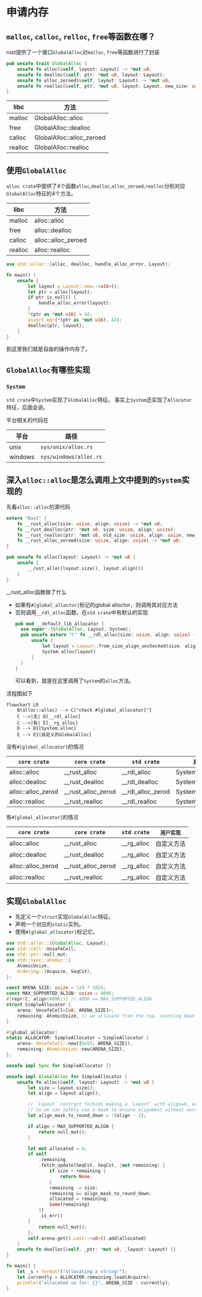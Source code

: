 # 申请内存

## `malloc`, `calloc`, `relloc`, `free`等函数在哪？
rust提供了一个接口`GlobalAlloc`对`malloc`, `free`等函数进行了封装
```rust
pub unsafe trait GlobalAlloc {
    unsafe fn alloc(&self, layout: Layout) -> *mut u8;
    unsafe fn dealloc(&self, ptr: *mut u8, layout: Layout);
    unsafe fn alloc_zeroed(&self, layout: Layout) -> *mut u8;
    unsafe fn realloc(&self, ptr: *mut u8, layout: Layout, new_size: usize) -> *mut u8 ;
}
```
|libc|方法|
|-|-|
|malloc|GlobalAlloc::alloc|
|free|GlobalAlloc::dealloc|
|calloc|GlobalAlloc::alloc_zeroed|
|realloc|GlobalAlloc::realloc|

## 使用`GlobalAlloc`
`alloc crate`中提供了4个函数`alloc`,`dealloc`,`alloc_zeroed`,`realloc`分别对应`GlobalAlloc`特征的4个方法。

|libc|方法|
|-|-|
|malloc|alloc::alloc|
|free|alloc::dealloc|
|calloc|alloc::alloc_zeroed|
|realloc|alloc::realloc|

```rust
use std::alloc::{alloc, dealloc, handle_alloc_error, Layout};

fn main() {
    unsafe {
        let layout = Layout::new::<u16>();
        let ptr = alloc(layout);
        if ptr.is_null() {
            handle_alloc_error(layout);
        }
        *(ptr as *mut u16) = 42;
        assert_eq!(*(ptr as *mut u16), 42);
        dealloc(ptr, layout);
    }
}
```
到这里我们就是自由的操作内存了。

## `GlobalAlloc`有哪些实现
### `System`
`std crate`中`System`实现了`GlobalAlloc`特征。
事实上`System`还实现了`Allocator`特征，后面会说。

平台相关的代码在

|平台|路径|
|-|-|
|unix|`sys/unix/alloc.rs`|
|windows|`sys/windows/alloc.rs`|

## 深入`alloc::alloc`是怎么调用上文中提到的`System`实现的
先看`alloc::alloc`的源代码
```rust
extern "Rust" {
    fn __rust_alloc(size: usize, align: usize) -> *mut u8;
    fn __rust_dealloc(ptr: *mut u8, size: usize, align: usize);
    fn __rust_realloc(ptr: *mut u8, old_size: usize, align: usize, new_size: usize) -> *mut u8;
    fn __rust_alloc_zeroed(size: usize, align: usize) -> *mut u8;
}

pub unsafe fn alloc(layout: Layout) -> *mut u8 {
    unsafe {
        __rust_alloc(layout.size(), layout.align())
    }
}
```
__rust_alloc函数做了什么
- 如果有`#[global_alloctor]`标记的global alloctor，则调用其对应方法
- 否则调用`__rdl_alloc`函数，在`std crate`中有默认的实现
  ```rust
  pub mod __default_lib_allocator {
    use super::{GlobalAlloc, Layout, System};
    pub unsafe extern "C" fn __rdl_alloc(size: usize, align: usize) -> *mut u8 {
        unsafe {
            let layout = Layout::from_size_align_unchecked(size, align);
            System.alloc(layout)
        }
    }
  }
  ```
  可以看到，就是在这里调用了`System`的`alloc`方法。  

流程图如下
```mermaid
flowchart LR
    B(alloc::alloc) --> C["check #[global_allocator]"]
    C -->|无| D[__rdl_alloc]
    C -->|有| E[__rg_alloc]
    D --> D1[System.alloc]
    E --> E1[自定义的GlobalAlloc]

```

没有`#[global_allocator]`的情况

|`core crate`|`core crate`|`std crate`|`系统实现`|
|-|-|-|-|
|alloc::alloc|__rust_alloc|__rdl_alloc|System.alloc|
|alloc::dealloc|__rust_dealloc|__rdl_dealloc|System.dealloc|
|alloc::alloc_zerod|__rust_alloc_zerod|__rdl_alloc_zerod|System.alloc_zerod|
|alloc::realloc|__rust_realloc|__rdl_realloc|System.realloc|

有`#[global_allocator]`的情况

|`core crate`|`core crate`|`std crate`|`用户实现`|
|-|-|-|-|
|alloc::alloc|__rust_alloc|__rg_alloc|自定义方法|
|alloc::dealloc|__rust_dealloc|__rg_alloc|自定义方法|
|alloc::alloc_zerod|__rust_alloc_zerod|__rg_alloc|自定义方法|
|alloc::realloc|__rust_realloc|__rg_alloc|自定义方法|

## 实现`GlobalAlloc`

- 先定义一个`struct`实现`GlobalAlloc`特征。
- 声明一个对应的`static`实列。
- 使用`#[global_allocator]`标记它。

```rust
use std::alloc::{GlobalAlloc, Layout};
use std::cell::UnsafeCell;
use std::ptr::null_mut;
use std::sync::atomic::{
    AtomicUsize,
    Ordering::{Acquire, SeqCst},
};

const ARENA_SIZE: usize = 128 * 1024;
const MAX_SUPPORTED_ALIGN: usize = 4096;
#[repr(C, align(4096))] // 4096 == MAX_SUPPORTED_ALIGN
struct SimpleAllocator {
    arena: UnsafeCell<[u8; ARENA_SIZE]>,
    remaining: AtomicUsize, // we allocate from the top, counting down
}

#[global_allocator]
static ALLOCATOR: SimpleAllocator = SimpleAllocator {
    arena: UnsafeCell::new([0x55; ARENA_SIZE]),
    remaining: AtomicUsize::new(ARENA_SIZE),
};

unsafe impl Sync for SimpleAllocator {}

unsafe impl GlobalAlloc for SimpleAllocator {
    unsafe fn alloc(&self, layout: Layout) -> *mut u8 {
        let size = layout.size();
        let align = layout.align();

        // `Layout` contract forbids making a `Layout` with align=0, or align not power of 2.
        // So we can safely use a mask to ensure alignment without worrying about UB.
        let align_mask_to_round_down = !(align - 1);

        if align > MAX_SUPPORTED_ALIGN {
            return null_mut();
        }

        let mut allocated = 0;
        if self
            .remaining
            .fetch_update(SeqCst, SeqCst, |mut remaining| {
                if size > remaining {
                    return None;
                }
                remaining -= size;
                remaining &= align_mask_to_round_down;
                allocated = remaining;
                Some(remaining)
            })
            .is_err()
        {
            return null_mut();
        };
        self.arena.get().cast::<u8>().add(allocated)
    }
    unsafe fn dealloc(&self, _ptr: *mut u8, _layout: Layout) {}
}

fn main() {
    let _s = format!("allocating a string!");
    let currently = ALLOCATOR.remaining.load(Acquire);
    println!("allocated so far: {}", ARENA_SIZE - currently);
}
```